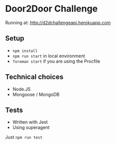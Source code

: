 # Door2Door Challenge

Running at: http://d2dchallengeapi.herokuapp.com


## Setup

- `npm install`
- `npm run start` in local environment
- `foreman start` if you are using the Procfile


## Technical choices

- Node.JS
- Mongoose / MongoDB


## Tests

- Written with Jest
- Using superagent

Just `npm run test`
